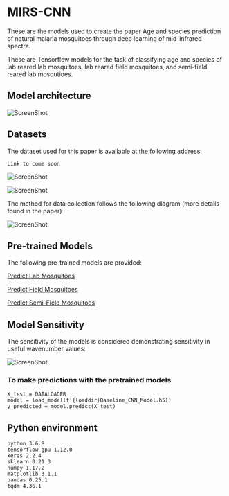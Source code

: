 # MIRS-CNN

These are the models used to create the paper Age and species prediction of natural malaria mosquitoes through deep learning of mid-infrared spectra.

These are Tensorflow models for the task of classifying age and species of lab reared lab mosquitoes, lab reared field mosquitoes, and semi-field reared lab mosqutioes.


<h2> Model architecture </h2>

![ScreenShot](/code/imgs/CNN.png)


<h2> Datasets </h2>

The dataset used for this paper is available at the following address:

```Link to come soon```

![ScreenShot](/code/imgs/UMAP_Embedded_Mosquito_RearCnd.png)

![ScreenShot](/code/imgs/UMAP_Embedded_Mosquito_Country.png)

The method for data collection follows the following diagram (more details found in the paper)

![ScreenShot](/code/imgs/MIMI-Method.png)

<h2> Pre-trained Models </h2>

The following pre-trained models are provided:

[Predict Lab Mosquitoes](/code/CNN/CNN-model/Results/Predict_Lab_Only/)

[Predict Field Mosquitoes](/code/CNN/CNN-model/Results/Predict_Lab_Field/)

[Predict Semi-Field Mosquitoes](/code/CNN/CNN-model/Results/Predict_Semi_Field/)

<h2> Model Sensitivity </h2>

The sensitivity of the models is considered demonstrating sensitivity in useful wavenumber values:

![ScreenShot](/code/imgs/sensitivity.png)


<h3> To make predictions with the pretrained models </h3>

```
X_test = DATALOADER
model = load_model(f'{loaddir}Baseline_CNN_Model.h5))
y_predicted = model.predict(X_test)
```


<h2> Python environment </h2>

```
python 3.6.8
tensorflow-gpu 1.12.0
keras 2.2.4
sklearn 0.21.3
numpy 1.17.2
matplotlib 3.1.1
pandas 0.25.1
tqdm 4.36.1
```
